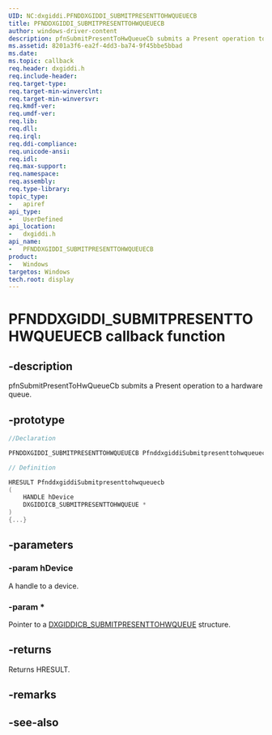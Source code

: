 ```yaml
---
UID: NC:dxgiddi.PFNDDXGIDDI_SUBMITPRESENTTOHWQUEUECB
title: PFNDDXGIDDI_SUBMITPRESENTTOHWQUEUECB
author: windows-driver-content
description: pfnSubmitPresentToHwQueueCb submits a Present operation to a hardware queue.
ms.assetid: 8201a3f6-ea2f-4dd3-ba74-9f45bbe5bbad
ms.date: 
ms.topic: callback
req.header: dxgiddi.h
req.include-header:
req.target-type:
req.target-min-winverclnt:
req.target-min-winversvr:
req.kmdf-ver:
req.umdf-ver:
req.lib:
req.dll:
req.irql: 
req.ddi-compliance:
req.unicode-ansi:
req.idl:
req.max-support:
req.namespace:
req.assembly:
req.type-library: 
topic_type: 
-	apiref
api_type: 
-	UserDefined
api_location: 
-	dxgiddi.h
api_name: 
-	PFNDDXGIDDI_SUBMITPRESENTTOHWQUEUECB
product:
-	Windows
targetos: Windows
tech.root: display
---
```


# PFNDDXGIDDI_SUBMITPRESENTTOHWQUEUECB callback function

## -description

pfnSubmitPresentToHwQueueCb submits a Present operation to a hardware queue.

## -prototype

```cpp
//Declaration

PFNDDXGIDDI_SUBMITPRESENTTOHWQUEUECB PfnddxgiddiSubmitpresenttohwqueuecb; 

// Definition

HRESULT PfnddxgiddiSubmitpresenttohwqueuecb 
(
	HANDLE hDevice
	DXGIDDICB_SUBMITPRESENTTOHWQUEUE *
)
{...}

```

## -parameters

### -param hDevice

A handle to a device.

### -param *

Pointer to a [DXGIDDICB_SUBMITPRESENTTOHWQUEUE](ns-dxgiddi-dxgiddicb_submitpresenttohwqueue.md) structure.



## -returns

Returns HRESULT.

## -remarks



## -see-also
